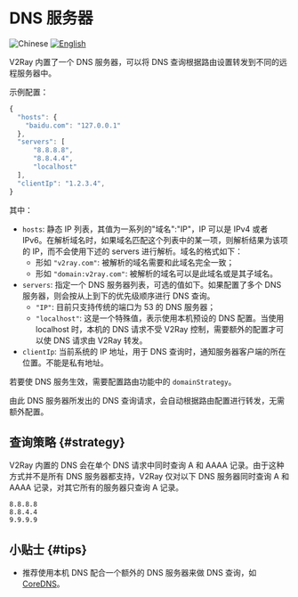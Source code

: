 # DNS 服务器

![Chinese](../resources/chinesec.svg) [![English](../resources/english.svg)](https://www.v2ray.com/en/configuration/dns.html)

V2Ray 内置了一个 DNS 服务器，可以将 DNS 查询根据路由设置转发到不同的远程服务器中。

示例配置：

```javascript
{
  "hosts": {
    "baidu.com": "127.0.0.1"
  },
  "servers": [
      "8.8.8.8",
      "8.8.4.4",
      "localhost"
  ],
  "clientIp": "1.2.3.4",
}
```

其中：

* `hosts`: 静态 IP 列表，其值为一系列的"域名":"IP"，IP 可以是 IPv4 或者 IPv6。在解析域名时，如果域名匹配这个列表中的某一项，则解析结果为该项的 IP，而不会使用下述的 servers 进行解析。域名的格式如下：
  * 形如 `"v2ray.com"`: 被解析的域名需要和此域名完全一致；
  * 形如 `"domain:v2ray.com"`: 被解析的域名可以是此域名或是其子域名。
* `servers`: 指定一个 DNS 服务器列表，可选的值如下。如果配置了多个 DNS 服务器，则会按从上到下的优先级顺序进行 DNS 查询。
  * `"IP"`: 目前只支持传统的端口为 53 的 DNS 服务器；
  * `"localhost"`: 这是一个特殊值，表示使用本机预设的 DNS 配置。当使用 localhost 时，本机的 DNS 请求不受 V2Ray 控制，需要额外的配置才可以使 DNS 请求由 V2Ray 转发。
* `clientIp`: 当前系统的 IP 地址，用于 DNS 查询时，通知服务器客户端的所在位置。不能是私有地址。

若要使 DNS 服务生效，需要配置路由功能中的 `domainStrategy`。

由此 DNS 服务器所发出的 DNS 查询请求，会自动根据路由配置进行转发，无需额外配置。

## 查询策略 {#strategy}

V2Ray 内置的 DNS 会在单个 DNS 请求中同时查询 A 和 AAAA 记录。由于这种方式并不是所有 DNS 服务器都支持，V2Ray 仅对以下 DNS 服务器同时查询 A 和 AAAA 记录，对其它所有的服务器只查询 A 记录。

```text
8.8.8.8
8.8.4.4
9.9.9.9
```

## 小贴士 {#tips}

* 推荐使用本机 DNS 配合一个额外的 DNS 服务器来做 DNS 查询，如 [CoreDNS](https://coredns.io/)。
